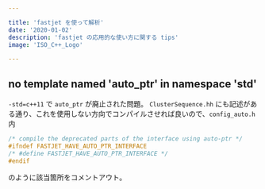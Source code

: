 ```yaml
---

title: 'fastjet を使って解析'
date: '2020-01-02'
description: 'fastjet の応用的な使い方に関する tips'
image: 'ISO_C++_Logo'

---
```


## no template named 'auto_ptr' in namespace 'std' ##

`-std=c++11` で `auto_ptr` が廃止された問題。
`ClusterSequence.hh` にも記述がある通り、これを使用しない方向でコンパイルさせれば良いので、`config_auto.h` 内

``` c++
/* compile the deprecated parts of the interface using auto-ptr */
#ifndef FASTJET_HAVE_AUTO_PTR_INTERFACE
/* #define FASTJET_HAVE_AUTO_PTR_INTERFACE */
#endif
```

のように該当箇所をコメントアウト。
